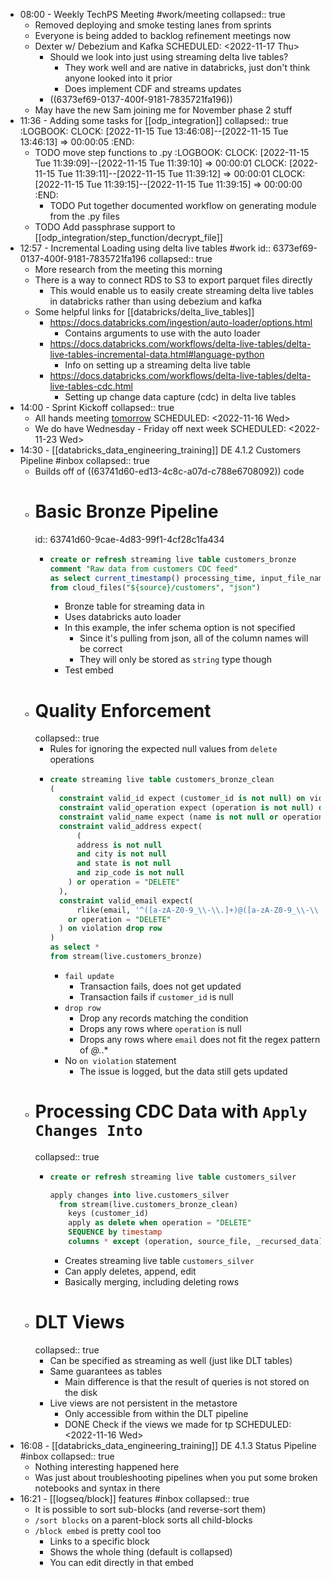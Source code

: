 - 08:00 - Weekly TechPS Meeting #work/meeting
  collapsed:: true
	- Removed deploying and smoke testing lanes from sprints
	- Everyone is being added to backlog refinement meetings now
	- Dexter w/ Debezium and Kafka
	  SCHEDULED: <2022-11-17 Thu>
		- Should we look into just using streaming delta live tables?
			- They work well and are native in databricks, just don't think anyone looked into it prior
			- Does implement CDF and streams updates
		- ((6373ef69-0137-400f-9181-7835721fa196))
	- May have the new Sam joining me for November phase 2 stuff
- 11:36 - Adding some tasks for [[odp_integration]]
  collapsed:: true
  :LOGBOOK:
  CLOCK: [2022-11-15 Tue 13:46:08]--[2022-11-15 Tue 13:46:13] =>  00:00:05
  :END:
	- TODO move step functions to .py
	  :LOGBOOK:
	  CLOCK: [2022-11-15 Tue 11:39:09]--[2022-11-15 Tue 11:39:10] =>  00:00:01
	  CLOCK: [2022-11-15 Tue 11:39:11]--[2022-11-15 Tue 11:39:12] =>  00:00:01
	  CLOCK: [2022-11-15 Tue 11:39:15]--[2022-11-15 Tue 11:39:15] =>  00:00:00
	  :END:
		- TODO Put together documented workflow on generating module from the .py files
	- TODO Add passphrase support to [[odp_integration/step_function/decrypt_file]]
- 12:57 - Incremental Loading using delta live tables #work
  id:: 6373ef69-0137-400f-9181-7835721fa196
  collapsed:: true
	- More research from the meeting this morning
	- There is a way to connect RDS to S3 to export parquet files directly
		- This would enable us to easily create streaming delta live tables in databricks rather than using debezium and kafka
	- Some helpful links for [[databricks/delta_live_tables]]
		- https://docs.databricks.com/ingestion/auto-loader/options.html
			- Contains arguments to use with the auto loader
		- https://docs.databricks.com/workflows/delta-live-tables/delta-live-tables-incremental-data.html#language-python
			- Info on setting up a streaming delta live table
		- https://docs.databricks.com/workflows/delta-live-tables/delta-live-tables-cdc.html
			- Setting up change data capture (cdc) in delta live tables
- 14:00 - Sprint Kickoff
  collapsed:: true
	- All hands meeting [tomorrow]([[20221116]])
	  SCHEDULED: <2022-11-16 Wed>
	- We do have Wednesday - Friday off next week
	  SCHEDULED: <2022-11-23 Wed>
- 14:30 - [[databricks_data_engineering_training]] DE 4.1.2 Customers Pipeline #inbox
  collapsed:: true
	- Builds off of ((63741d60-ed13-4c8c-a07d-c788e6708092)) code
	- # Basic Bronze Pipeline
	  id:: 63741d60-9cae-4d83-99f1-4cf28c1fa434
		- ```sql
		  create or refresh streaming live table customers_bronze
		  comment "Raw data from customers CDC feed"
		  as select current_timestamp() processing_time, input_file_name() source_file, *
		  from cloud_files("${source}/customers", "json")
		  ```
			- Bronze table for streaming data in
			- Uses databricks auto loader
			- In this example, the infer schema option is not specified
				- Since it's pulling from json, all of the column names will be correct
				- They will only be stored as `string` type though
			- Test embed
	- # Quality Enforcement
	  collapsed:: true
		- Rules for ignoring the expected null values from `delete` operations
		- ```sql
		  create streaming live table customers_bronze_clean
		  (
		    constraint valid_id expect (customer_id is not null) on violation fail update,
		    constraint valid_operation expect (operation is not null) on violation drop row,
		    constraint valid_name expect (name is not null or operation = "DELETE"),
		    constraint valid_address expect(
		    	(
		        address is not null
		        and city is not null
		        and state is not null
		        and zip_code is not null
		      ) or operation = "DELETE"
		    ),
		    constraint valid_email expect(
		    	rlike(email, '^([a-zA-Z0-9_\\-\\.]+)@([a-zA-Z0-9_\\-\\.]+).([a-zA-Z0-9_\\-\\.]+)')
		      or operation = "DELETE"
		    ) on violation drop row
		  )
		  as select *
		  from stream(live.customers_bronze)
		  ```
			- `fail update`
				- Transaction fails, does not get updated
				- Transaction fails if `customer_id` is null
			- `drop row`
				- Drop any records matching the condition
				- Drops any rows where `operation` is null
				- Drops any rows where `email` does not fit the regex pattern of *@.*.*
			- No `on violation` statement
				- The issue is logged, but the data still gets updated
	- # Processing CDC Data with `Apply Changes Into`
	  collapsed:: true
		- ```sql
		  create or refresh streaming live table customers_silver
		  
		  apply changes into live.customers_silver
		  	from stream(live.customers_bronze_clean)
		      keys (customer_id)
		      apply as delete when operation = "DELETE"
		      SEQUENCE by timestamp
		      columns * except (operation, source_file, _recursed_data)
		  ```
			- Creates streaming live table `customers_silver`
			- Can apply deletes, append, edit
			- Basically merging, including deleting rows
	- # DLT Views
	  collapsed:: true
		- Can be specified as streaming as well (just like DLT tables)
		- Same guarantees as tables
			- Main difference is that the result of queries is not stored on the disk
		- Live views are not persistent in the metastore
			- Only accessible from within the DLT pipeline
			- DONE Check if the views we made for tp
			  SCHEDULED: <2022-11-16 Wed>
- 16:08 - [[databricks_data_engineering_training]] DE 4.1.3 Status Pipeline #inbox
  collapsed:: true
	- Nothing interesting happened here
	- Was just about troubleshooting pipelines when you put some broken notebooks and syntax in there
- 16:21 - [[logseq/block]] features #inbox
  collapsed:: true
	- It is possible to sort sub-blocks (and reverse-sort them)
	- `/sort blocks` on a parent-block sorts all child-blocks
	- `/block embed` is pretty cool too
		- Links to a specific block
		- Shows the whole thing (default is collapsed)
		- You can edit directly in that embed